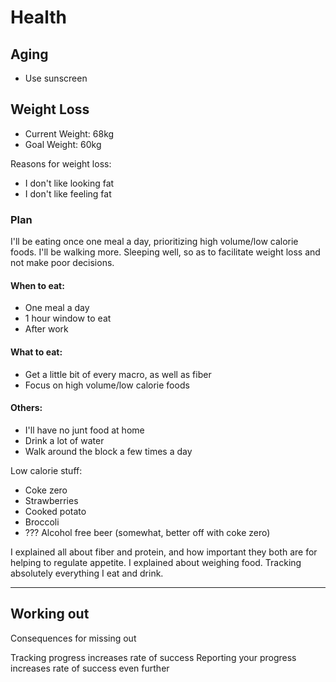 # Health

## Aging

* Use sunscreen

## Weight Loss

* Current Weight: 68kg
* Goal Weight: 60kg
  
Reasons for weight loss: 
* I don't like looking fat
* I don't like feeling fat

### Plan

I'll be eating once one meal a day, prioritizing high volume/low calorie foods. I'll be walking more. Sleeping well, so as to facilitate weight loss and not make poor decisions.

#### When to eat:

* One meal a day
* 1 hour window to eat
* After work

#### What to eat:

* Get a little bit of every macro, as well as fiber
* Focus on high volume/low calorie foods

#### Others:

* I'll have no junt food at home
* Drink a lot of water
* Walk around the block a few times a day



Low calorie stuff:
* Coke zero
* Strawberries
* Cooked potato
* Broccoli
* ??? Alcohol free beer (somewhat, better off with coke zero)



I explained all about fiber and protein, and how important they both are for helping to regulate appetite. I explained about weighing food. Tracking absolutely everything I eat and drink.


---

## Working out

Consequences for missing out

Tracking progress increases rate of success
Reporting your progress increases rate of success even further